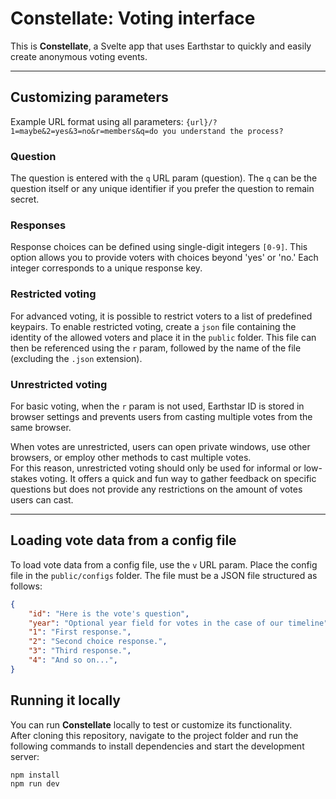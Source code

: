 # Constellate: Voting interface

This is **Constellate**, a Svelte app that uses Earthstar to quickly and easily create anonymous voting events.

---  

## Customizing parameters

Example URL format using all parameters: 
`{url}/?1=maybe&2=yes&3=no&r=members&q=do you understand the process?`

### Question
The question is entered with the `q` URL param (question).
The `q` can be the question itself or any unique identifier if you prefer the question to remain secret.

### Responses
Response choices can be defined using single-digit integers `[0-9]`. This option allows you to provide voters with choices beyond 'yes' or 'no.' Each integer corresponds to a unique response key.


### Restricted voting
For advanced voting, it is possible to restrict voters to a list of predefined keypairs.
To enable restricted voting, create a `json` file containing the identity of the allowed voters and place it in the `public` folder. This file can then be referenced using the `r` param, followed by the name of the file (excluding the `.json` extension).


### Unrestricted voting
For basic voting, when the `r` param is not used, Earthstar ID is stored in browser settings and prevents users from casting multiple votes from the same browser.

When votes are unrestricted, users can open private windows, use other browsers, or employ other methods to cast multiple votes.  
For this reason, unrestricted voting should only be used for informal or low-stakes voting. It offers a quick and fun way to gather feedback on specific questions but does not provide any restrictions on the amount of votes users can cast.


---

## Loading vote data from a config file
To load vote data from a config file, use the `v` URL param. Place the config file in the `public/configs` folder. The file must be a JSON file structured as follows:


```json
{
    "id": "Here is the vote's question",
    "year": "Optional year field for votes in the case of our timeline",
    "1": "First response.",
    "2": "Second choice response.",
    "3": "Third response.",
    "4": "And so on...",
}
```

## Running it locally
You can run **Constellate** locally to test or customize its functionality.  
After cloning this repository, navigate to the project folder and run the following commands to install dependencies and start the development server:

```
npm install
npm run dev
```

